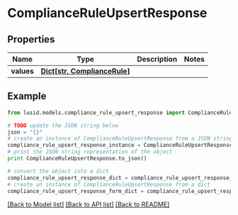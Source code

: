 # ComplianceRuleUpsertResponse


## Properties
Name | Type | Description | Notes
------------ | ------------- | ------------- | -------------
**values** | [**Dict[str, ComplianceRule]**](ComplianceRule.md) |  | 

## Example

```python
from lusid.models.compliance_rule_upsert_response import ComplianceRuleUpsertResponse

# TODO update the JSON string below
json = "{}"
# create an instance of ComplianceRuleUpsertResponse from a JSON string
compliance_rule_upsert_response_instance = ComplianceRuleUpsertResponse.from_json(json)
# print the JSON string representation of the object
print ComplianceRuleUpsertResponse.to_json()

# convert the object into a dict
compliance_rule_upsert_response_dict = compliance_rule_upsert_response_instance.to_dict()
# create an instance of ComplianceRuleUpsertResponse from a dict
compliance_rule_upsert_response_form_dict = compliance_rule_upsert_response.from_dict(compliance_rule_upsert_response_dict)
```
[[Back to Model list]](../README.md#documentation-for-models) [[Back to API list]](../README.md#documentation-for-api-endpoints) [[Back to README]](../README.md)


